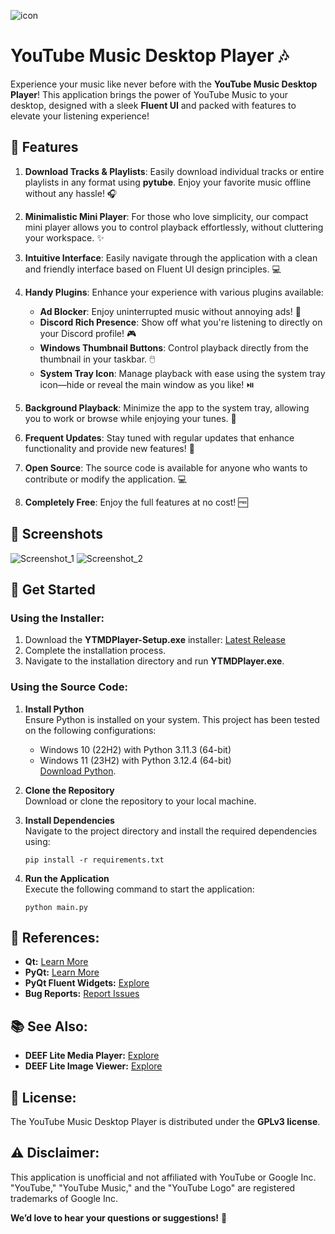 ![icon](https://github.com/deeffest/Youtube-Music-Desktop-Player/assets/117280555/7ab71884-0aed-4032-86ea-a9f85a979395)
# YouTube Music Desktop Player 🎶

Experience your music like never before with the **YouTube Music Desktop Player**! This application brings the power of YouTube Music to your desktop, designed with a sleek **Fluent UI** and packed with features to elevate your listening experience! 

## 🎨 Features
1. **Download Tracks & Playlists**: Easily download individual tracks or entire playlists in any format using **pytube**. Enjoy your favorite music offline without any hassle! 🎧
  
2. **Minimalistic Mini Player**: For those who love simplicity, our compact mini player allows you to control playback effortlessly, without cluttering your workspace. ✨

3. **Intuitive Interface**: Easily navigate through the application with a clean and friendly interface based on Fluent UI design principles. 💻

4. **Handy Plugins**: Enhance your experience with various plugins available:
   - **Ad Blocker**: Enjoy uninterrupted music without annoying ads! 🚫
   - **Discord Rich Presence**: Show off what you're listening to directly on your Discord profile! 🎮
   - **Windows Thumbnail Buttons**: Control playback directly from the thumbnail in your taskbar. 🖱️
   - **System Tray Icon**: Manage playback with ease using the system tray icon—hide or reveal the main window as you like! ⏯️

5. **Background Playback**: Minimize the app to the system tray, allowing you to work or browse while enjoying your tunes. 🎵

6. **Frequent Updates**: Stay tuned with regular updates that enhance functionality and provide new features! 🔄

7. **Open Source**: The source code is available for anyone who wants to contribute or modify the application. 💻

8. **Completely Free**: Enjoy the full features at no cost! 🆓

## 📸 Screenshots
![Screenshot_1](https://github.com/user-attachments/assets/8705d46c-83c0-4a4c-a2c9-0fecb089e392)
![Screenshot_2](https://github.com/user-attachments/assets/ceaec55b-8706-413c-a09d-46ce66067a01)

## 🚀 Get Started
### Using the Installer:
1. Download the **YTMDPlayer-Setup.exe** installer: [Latest Release](https://github.com/deeffest/Youtube-Music-Desktop-Player/releases/latest)
2. Complete the installation process.
3. Navigate to the installation directory and run **YTMDPlayer.exe**.

### Using the Source Code:
1. **Install Python**  
   Ensure Python is installed on your system. This project has been tested on the following configurations:
   - Windows 10 (22H2) with Python 3.11.3 (64-bit)
   - Windows 11 (23H2) with Python 3.12.4 (64-bit)  
   [Download Python](https://www.python.org/downloads/).

2. **Clone the Repository**  
   Download or clone the repository to your local machine.

3. **Install Dependencies**  
   Navigate to the project directory and install the required dependencies using:
   ```
   pip install -r requirements.txt
   ```
   
4. **Run the Application**  
   Execute the following command to start the application:
   ```
   python main.py
   ```
   
## 🔗 References:
- **Qt:** [Learn More](https://www.qt.io/)
- **PyQt:** [Learn More](https://riverbankcomputing.com/software/pyqt)
- **PyQt Fluent Widgets:** [Explore](https://github.com/zhiyiYo/PyQt-Fluent-Widgets)
- **Bug Reports:** [Report Issues](https://github.com/deeffest/Youtube-Music-Desktop-Player/issues/new/choose)

## 📚 See Also:
- **DEEF Lite Media Player:** [Explore](https://github.com/deeffest/DEEF-Lite-Media-Player)
- **DEEF Lite Image Viewer:** [Explore](https://github.com/deeffest/DEEF-Lite-Image-Viewer)

## 📜 License:
The YouTube Music Desktop Player is distributed under the **GPLv3 license**.

## ⚠️ Disclaimer:
This application is unofficial and not affiliated with YouTube or Google Inc. "YouTube," "YouTube Music," and the "YouTube Logo" are registered trademarks of Google Inc.

**We’d love to hear your questions or suggestions!** 💬